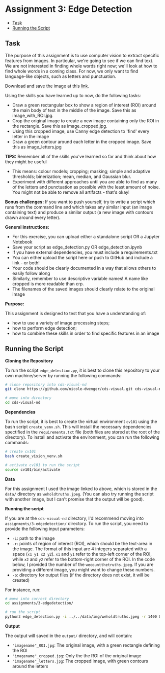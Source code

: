 # Assignment 3: Edge Detection

- [Task](#Task)
- [Running the Script](#Running-the-Script)


## Task

The purpose of this assignment is to use computer vision to extract specific features from images. In particular, we're going to see if we can find text. We are not interested in finding whole words right now; we'll look at how to find whole words in a coming class. For now, we only want to find language-like objects, such as letters and punctuation.

Download and save the image at this [link](https://upload.wikimedia.org/wikipedia/commons/f/f4/%22We_Hold_These_Truths%22_at_Jefferson_Memorial_IMG_4729.JPG).

Using the skills you have learned up to now, do the following tasks:

- Draw a green rectangular box to show a region of interest (ROI) around the main body of text in the middle of the image. Save this as image_with_ROI.jpg.
- Crop the original image to create a new image containing only the ROI in the rectangle. Save this as image_cropped.jpg.
- Using this cropped image, use Canny edge detection to 'find' every letter in the image
- Draw a green contour around each letter in the cropped image. Save this as image_letters.jpg

__TIPS:__
Remember all of the skills you've learned so far and think about how they might be useful
- This means: colour models; cropping; masking; simple and adaptive thresholds; binerization; mean, median, and Gaussian blur.
- Experiment with different approaches until you are able to find as many of the letters and punctuation as possible with the least amount of noise. You might not be able to remove all artifacts - that's okay!

__Bonus challenges:__
If you want to push yourself, try to write a script which runs from the command line and which takes any similar input (an image containing text) and produce a similar output (a new image with contours drawn around every letter).

__General instructions:__
- For this exercise, you can upload either a standalone script OR a Jupyter Notebook
- Save your script as edge_detection.py OR edge_detection.ipynb
- If you have external dependencies, you must include a requirements.txt
- You can either upload the script here or push to GitHub and include a link - or both!
- Your code should be clearly documented in a way that allows others to easily follow along
- Similarly, remember to use descriptive variable names! A name like cropped is more readable than crp.
- The filenames of the saved images should clearly relate to the original image

__Purpose:__

This assignment is designed to test that you have a understanding of:
- how to use a variety of image processing steps;
- how to perform edge detection;
- how to combine these skills in order to find specific features in an image


## Running the Script

__Cloning the Repository__

To run the script `edge_detection.py`, it is best to clone this repository to your own machine/server by running the following commands:

```bash
# clone repository into cds-visual-nd
git clone https://github.com/nicole-dwenger/cds-visual.git cds-visual-nd

# move into directory
cd cds-visual-nd
```

__Dependencies__

To run the script, it is best to create the virtual environment `cv101` using the bash script `create_venv.sh`. This will install the necessary dependencies spectified in the `requirements.txt` file (both files are stored at the root of the directory). To install and activate the environment, you can run the following commands: 

```bash
# create cv101
bash create_vision_venv.sh

# activate cv101 to run the script
source cv101/bin/activate
```

__Data__

For this assignment I used the image linked to above, which is stored in the `data/` directory as `weholdtruths.jpeg`. (You can also try running the script with another image, but I can't promise that the output will be good).

__Running the script__

If you are at the `cds-visual-nd` directory, I'd recommend moving into `assignments/3-edgedetection/` directory. To run the script, you need to provide the following input parameters:
- `-i`: path to the image
- `-r`: points of region of interest (ROI), which should be the text-area in the image. The format of this input are 4 integers separated with a space (`x1 y1 x2 y2`). `x1` and `y1` refer to the top-left corner of the ROI, while `x2` and `y2` refer to the bottom-right corner of the ROI. In the code below, I provided the number of the `wecountthetruths.jpeg`. If you are providing a different image, you might want to change these numbers.
- `-o`: directory for output files (if the directory does not exist, it will be created)

For instance, run: 
```bash
# move into correct directory
cd assignments/3-edgedetection/

# run the script
python3 edge_detection.py -i ../../data/img/weholdtruths.jpeg -r 1400 890 2900 2800 -o output/
```

__Output__

The output will saved in the `output/` directory, and will contain:
- `"imagename"_ROI.jpg`: The original image, with a green rectangle defining the ROI
- `"imagename"_cropped.jpg`: Only the the ROI of the original image
- `"imagename"_letters.jpg`: The cropped image, with green contours around the letters